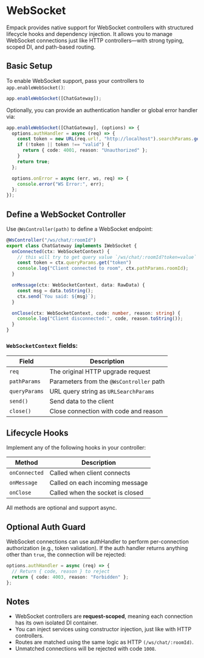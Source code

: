 # WebSocket

Empack provides native support for WebSocket controllers with structured lifecycle hooks and dependency injection. 
It allows you to manage WebSocket connections just like HTTP controllers—with strong typing, scoped DI, and path-based routing.

## Basic Setup

To enable WebSocket support, pass your controllers to `app.enableWebSocket()`:

```ts
app.enableWebSocket([ChatGateway]);
```

Optionally, you can provide an authentication handler or global error handler via:

```ts
app.enableWebSocket([ChatGateway], (options) => {
  options.authHandler = async (req) => {
    const token = new URL(req.url!, "http://localhost").searchParams.get("token");
    if (!token || token !== "valid") {
      return { code: 4001, reason: "Unauthorized" };
    }
    return true;
  };

  options.onError = async (err, ws, req) => {
    console.error("WS Error:", err);
  };
});
```

## Define a WebSocket Controller

Use `@WsController(path)` to define a WebSocket endpoint:

```ts
@WsController("/ws/chat/:roomId")
export class ChatGateway implements IWebSocket {
  onConnected(ctx: WebSocketContext) {
    // this will try to get query value `/ws/chat/:roomId?token=value`
    const token = ctx.queryParams.get("token") 
    console.log("Client connected to room", ctx.pathParams.roomId);
  }

  onMessage(ctx: WebSocketContext, data: RawData) {
    const msg = data.toString();
    ctx.send(`You said: ${msg}`);
  }

  onClose(ctx: WebSocketContext, code: number, reason: string) {
    console.log("Client disconnected:", code, reason.toString());
  }
}
```

### `WebSocketContext` fields:

| Field         | Description                              |
| ------------- | ---------------------------------------- |
| `req`         | The original HTTP upgrade request        |
| `pathParams`  | Parameters from the `@WsController` path |
| `queryParams` | URL query string as `URLSearchParams`    |
| `send()`      | Send data to the client                  |
| `close()`     | Close connection with code and reason    |

## Lifecycle Hooks

Implement any of the following hooks in your controller:

| Method        | Description                      |
| ------------- | -------------------------------- |
| `onConnected` | Called when client connects      |
| `onMessage`   | Called on each incoming message  |
| `onClose`     | Called when the socket is closed |

All methods are optional and support async.

## Optional Auth Guard

WebSocket connections can use authHandler to perform per-connection authorization (e.g., token validation). 
If the auth handler returns anything other than `true`, the connection will be rejected:

```ts
options.authHandler = async (req) => {
  // Return { code, reason } to reject
  return { code: 4003, reason: "Forbidden" };
};
```

## Notes

* WebSocket controllers are **request-scoped**, meaning each connection has its own isolated DI container.
* You can inject services using constructor injection, just like with HTTP controllers.
* Routes are matched using the same logic as HTTP `(/ws/chat/:roomId)`.
* Unmatched connections will be rejected with code `1008`.
